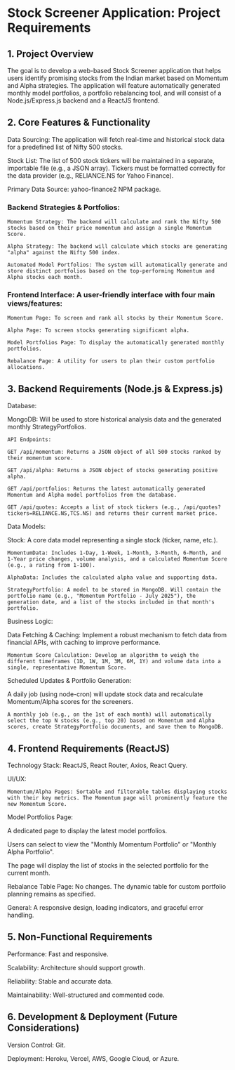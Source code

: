# Stock Screener Application: Project Requirements

## 1. Project Overview

The goal is to develop a web-based Stock Screener application that helps users identify promising stocks from the Indian market based on Momentum and Alpha strategies. The application will feature automatically generated monthly model portfolios, a portfolio rebalancing tool, and will consist of a Node.js/Express.js backend and a ReactJS frontend.

## 2. Core Features & Functionality

Data Sourcing: The application will fetch real-time and historical stock data for a predefined list of Nifty 500 stocks.

Stock List: The list of 500 stock tickers will be maintained in a separate, importable file (e.g., a JSON array). Tickers must be formatted correctly for the data provider (e.g., RELIANCE.NS for Yahoo Finance).

Primary Data Source: yahoo-finance2 NPM package.

### Backend Strategies & Portfolios:

    Momentum Strategy: The backend will calculate and rank the Nifty 500 stocks based on their price momentum and assign a single Momentum Score.

    Alpha Strategy: The backend will calculate which stocks are generating "alpha" against the Nifty 500 index.

    Automated Model Portfolios: The system will automatically generate and store distinct portfolios based on the top-performing Momentum and Alpha stocks each month.

### Frontend Interface: A user-friendly interface with four main views/features:

    Momentum Page: To screen and rank all stocks by their Momentum Score.

    Alpha Page: To screen stocks generating significant alpha.

    Model Portfolios Page: To display the automatically generated monthly portfolios.

    Rebalance Page: A utility for users to plan their custom portfolio allocations.

## 3. Backend Requirements (Node.js & Express.js)

Database:

MongoDB: Will be used to store historical analysis data and the generated monthly StrategyPortfolios.

    API Endpoints:

    GET /api/momentum: Returns a JSON object of all 500 stocks ranked by their momentum score.

    GET /api/alpha: Returns a JSON object of stocks generating positive alpha.

    GET /api/portfolios: Returns the latest automatically generated Momentum and Alpha model portfolios from the database.

    GET /api/quotes: Accepts a list of stock tickers (e.g., /api/quotes?tickers=RELIANCE.NS,TCS.NS) and returns their current market price.

Data Models:

Stock: A core data model representing a single stock (ticker, name, etc.).

    MomentumData: Includes 1-Day, 1-Week, 1-Month, 3-Month, 6-Month, and 1-Year price changes, volume analysis, and a calculated Momentum Score (e.g., a rating from 1-100).

    AlphaData: Includes the calculated alpha value and supporting data.

    StrategyPortfolio: A model to be stored in MongoDB. Will contain the portfolio name (e.g., "Momentum Portfolio - July 2025"), the generation date, and a list of the stocks included in that month's portfolio.

Business Logic:

Data Fetching & Caching: Implement a robust mechanism to fetch data from financial APIs, with caching to improve performance.

    Momentum Score Calculation: Develop an algorithm to weigh the different timeframes (1D, 1W, 1M, 3M, 6M, 1Y) and volume data into a single, representative Momentum Score.

Scheduled Updates & Portfolio Generation:

A daily job (using node-cron) will update stock data and recalculate Momentum/Alpha scores for the screeners.

    A monthly job (e.g., on the 1st of each month) will automatically select the top N stocks (e.g., top 20) based on Momentum and Alpha scores, create StrategyPortfolio documents, and save them to MongoDB.

## 4. Frontend Requirements (ReactJS)

Technology Stack: ReactJS, React Router, Axios, React Query.

UI/UX:

    Momentum/Alpha Pages: Sortable and filterable tables displaying stocks with their key metrics. The Momentum page will prominently feature the new Momentum Score.

Model Portfolios Page:

A dedicated page to display the latest model portfolios.

Users can select to view the "Monthly Momentum Portfolio" or "Monthly Alpha Portfolio".

The page will display the list of stocks in the selected portfolio for the current month.

Rebalance Table Page: No changes. The dynamic table for custom portfolio planning remains as specified.

General: A responsive design, loading indicators, and graceful error handling.

## 5. Non-Functional Requirements

Performance: Fast and responsive.

Scalability: Architecture should support growth.

Reliability: Stable and accurate data.

Maintainability: Well-structured and commented code.

## 6. Development & Deployment (Future Considerations)

Version Control: Git.

Deployment: Heroku, Vercel, AWS, Google Cloud, or Azure.
